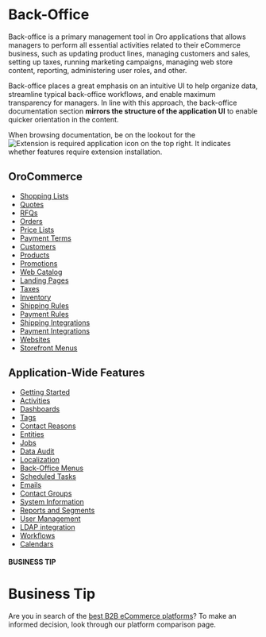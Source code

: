 <!-- meta: description = Back-office manuals for the Oro application and OroMarketplace users -->

<a id="user-guide-back-office"></a>

# Back-Office

Back-office is a primary management tool in Oro applications that allows managers to perform all essential activities related to their eCommerce business, such as updating product lines, managing customers and sales, setting up taxes, running marketing campaigns, managing web store content, reporting, administering user roles, and other.

Back-office places a great emphasis on an intuitive UI to help organize data, streamline typical back-office workflows, and enable maximum transparency for managers. In line with this approach, the back-office documentation section **mirrors the structure of the application UI** to enable quicker orientation in the content.

When browsing documentation, be on the lookout for the ![Extension is required](user/img/doctypes/extension-icon-logo.png) application icon on the top right. It indicates whether features require extension installation.

<h2>OroCommerce</h2>

   <ul class="tag-cloud">
      <li><a class="tag-important" href="sales/shopping-lists/">Shopping Lists</a></li>
      <li><a class="" href="sales/quotes/">Quotes</a></li>
      <li><a class="tag-important" href="sales/rfq/">RFQs</a></li>
      <li><a class="tag-very-important" href="sales/orders/">Orders</a></li>
      <li><a class="" href="sales/price-lists/">Price Lists</a></li>
      <li><a class="" href="sales/payment-terms/">Payment Terms</a></li>
      <li><a class="tag-important" href="customers/customers/">Customers</a></li>
      <li><a class="tag-very-important" href="products/products/">Products</a></li>
      <li><a class="" href="marketing/promotions/">Promotions</a></li>
      <li><a class="tag-very-important" href="marketing/web-catalogs/">Web Catalog</a></li>
      <li><a class="" href="marketing/landing-pages/">Landing Pages</a></li>
      <li><a class="tag-important" href="taxes/">Taxes</a></li>
      <li><a class="tag-very-important" href="inventory/">Inventory</a></li>
      <li><a class="tag-important" href="system/shipping-rules/">Shipping Rules</a></li>
      <li><a class="" href="system/payment-rules/">Payment Rules</a></li>
      <li><a class="" href="system/integrations/shipping-integration/">Shipping Integrations</a></li>
      <li><a class="" href="system/integrations/payment-integration/">Payment Integrations</a></li>
      <li><a class="tag-very-important" href="system/websites/">Websites</a></li>
      <li><a class="" href="system/frontend-menus/">Storefront Menus</a></li>
   </ul><h2>Application-Wide Features</h2>

   <ul class="tag-cloud">
      <li><a class="tag-very-important" href="getting-started/">Getting Started</a></li>
      <li><a class="" href="activities/">Activities</a></li>
      <li><a class="tag-very-important" href="dashboards/">Dashboards</a></li>
      <li><a class="" href="system/tags-management/">Tags</a></li>
      <li><a class="" href="system/contact-reasons/">Contact Reasons</a></li>
      <li><a class="tag-very-important" href="system/entities/">Entities</a></li>
      <li><a class="" href="system/jobs/">Jobs</a></li>
      <li><a class="" href="system/data-audit/">Data Audit</a></li>
      <li><a class="tag-very-important" href="system/localization/">Localization</a></li>
      <li><a class="tag" href="system/menus/">Back-Office Menus</a></li>
      <li><a class="" href="system/scheduled-tasks/">Scheduled Tasks</a></li>
      <li><a class="tag-important" href="system/emails/">Emails</a></li>
      <li><a class="" href="system/contact-groups/">Contact Groups</a></li>
      <li><a class="tag" href="system/system-information/">System Information</a></li>
      <li><a class="tag-important" href="reports-segments/">Reports and Segments</a></li>
      <li><a class="tag-very-important" href="system/user-management/">User Management</a></li>
      <li><a class="" href="system/integrations/ldap-integration/">LDAP integration</a></li>
      <li><a class="tag-important" href="system/workflows/">Workflows</a></li>
      <li><a class="" href="system/system-calendars/">Calendars</a></li>
   </ul>

#### BUSINESS TIP
# Business Tip

Are you in search of the <a href="https://oroinc.com/b2b-ecommerce/b2b-ecommerce-comparison" target="_blank">best B2B eCommerce platforms</a>? To make an informed decision, look through our platform comparison page.

<!-- fa-bars = fa-navicon -->
<!-- Ic Tiles is used as Set As Default in saved views, and as tiles in display layout options -->
<!-- IcPencil refers to Rename in Commerce and Inline Editing in CRM -->
<!-- Check mark in the square. -->
<!-- SortDesc is also used as drop-down arrow -->
<!-- A -->
<!-- B -->
<!-- C -->
<!-- D -->
<!-- E -->
<!-- F -->
<!-- G -->
<!-- H -->
<!-- I -->
<!-- L -->
<!-- M -->
<!-- P -->
<!-- R -->
<!-- S -->
<!-- T -->
<!-- U -->
<!-- Z -->
